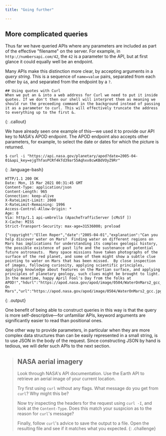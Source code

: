 ```yaml
---
title: "Going further"

---
```



## More complicated queries

Thus far we have queried APIs where any parameters are included as part of the
effective "filename" on the server. For example, in `http://numbersapi.com/42`,
the `42` is a parameter to the API, but at first glance it could equally well be
an endpoint.

Many APIs make this distinction more clear, by accepting arguments in a _query
string_. This is a sequence of `name=value` pairs, separated from each other by
`&`s, and separated from the endpoint by a `?`. 

~~~
## Using quotes with Curl
When we put an & into a web address for Curl we need to put it inside quotes. If we don't then our shell will interpret them as meaning we should run the preceeding command in the background instead of passing it as a parameter to curl. This will effectively truncate the address to everything up to the first &.
~~~
{: .callout}

We have already seen one example of this&mdash;we used it to provide our API key
to NASA's APOD endpoint. The APOD endpoint also accepts other parameters, for
example, to select the date or dates for which the picture is returned.

~~~
$ curl -i "https://api.nasa.gov/planetary/apod?date=2005-04-01&api_key=ejgThfasPCRf4kTd39ar55Aqhxv8cwKBdVOyZ9Rr"
~~~
{: .language-bash}

~~~
HTTP/1.1 200 OK
Date: Mon, 15 Mar 2021 00:31:45 GMT
Content-Type: application/json
Content-Length: 965
Connection: keep-alive
X-RateLimit-Limit: 2000
X-RateLimit-Remaining: 1996
Access-Control-Allow-Origin: *
Age: 0
Via: http/1.1 api-umbrella (ApacheTrafficServer [cMsSf ])
X-Cache: MISS
Strict-Transport-Security: max-age=31536000; preload

{"copyright":"Ellen Roper","date":"2005-04-01","explanation":"Can you help discover water on Mars?  Finding water on different regions on Mars has implications for understanding its complex geologic history, the possible existence of past life and the sustenance of potential future astronauts.  Many space missions have taken photographs of the surface of the red planet, and some of them might show a subtle clue pointing to water on Mars that has been missed.  By close inspection of images, following curiosity, applying scientific principles, applying knowledge about features on the Martian surface, and applying principles of planetary geology, such clues might be brought to light.  In the meantime, happy April Fool's Day from the folks at APOD!","hdurl":"https://apod.nasa.gov/apod/image/0504/WaterOnMars2_gcc_big.jpg","media_type":"image","service_version":"v1","title":"Water On Mars","url":"https://apod.nasa.gov/apod/image/0504/WaterOnMars2_gcc.jpg"}
~~~
{: .output}

One benefit of being able to construct queries in this way is that the query is
more self-descriptive&mdash;for unfamiliar APIs, keyword arguments are
significantly easier to read than positional ones.

One other way to provide parameters, in particular when they are more complex
data structures than can be easily represented in a small string, is to use JSON
in the body of the request. Since constructing JSON by hand is tedious, we will
defer such APIs to the next section.


> ## NASA aerial imagery
>
> Look through NASA's API documentation. Use the Earth API to retrieve an aerial
> image of your current location.
>
> Try first using `curl` without any flags. What message do you get from `curl`?
> Why might this be?
>
> Now try inspecting the headers for the request using `curl -I`, and look at
> the `Content-Type`. Does this match your suspicion as to the reason for
> `curl`'s message?
>
> Finally, follow `curl`'s advice to save the output to a file. Open the
> resulting file and see if it matches what you expected.
{: .challenge}


[basic-auth]: https://en.wikipedia.org/wiki/Basic_access_authentication
[cookie]: https://en.wikipedia.org/wiki/HTTP_cookie
[digest-auth]: https://en.wikipedia.org/wiki/Digest_access_authentication
[nasa-api]: https://api.nasa.gov
[newton]: https://newton.now.sh
[newton-docs]: https://github.com/aunyks/newton-api
[numbersapi]: http://numbersapi.com
